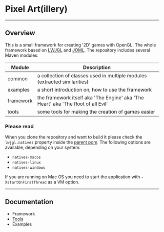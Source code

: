 
# Pixel Art(illery)

---

## Overview

This is a small framework for creating '2D' games with OpenGL.
The whole framework based on [LWJGL][lwjgl] and [JOML][joml].
The repository includes several Maven modules:

| Module    | Description                                                                      |
| --------- | -------------------------------------------------------------------------------- |
| common    | a collection of classes used in multiple modules (extracted similarities)        |
| examples  | a short introduction on, how to use the framework                                |
| framework | the framework itself aka 'The Engine' aka 'The Heart' aka 'The Root of all Evil' |
| tools     | some tools for making the creation of games easier                               |

### Please read
When you clone the repository and want to build it please check the `lwjgl.natives` property inside the [parent pom][parent-pom].
The following options are available, depending on your system:
* `natives-macos`
* `natives-linux`
* `natives-windows`

If you are running on Mac OS you need to start the application with `-XstartOnFirstThread` as a VM option.

---

## Documentation

* Framework
* [Tools][tools]
* Examples

[joml]: https://github.com/JOML-CI/JOML
[lwjgl]: https://www.lwjgl.org/
[parent-pom]: pom.xml
[tools]: tools/documentation/readme.md
